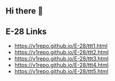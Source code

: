 ## Hi there 👋

## E-28 Links
- https://v1repo.github.io/E-28/ttt1.html
- https://v1repo.github.io/E-28/ttt2.html
- https://v1repo.github.io/E-28/ttt3.html
- https://v1repo.github.io/E-28/ttt4.html
- https://v1repo.github.io/E-28/ttt5.html

<!--
**v1repo/v1repo** is a ✨ _special_ ✨ repository because its `README.md` (this file) appears on your GitHub profile.

Here are some ideas to get you started:

- 🔭 I’m currently working on ...
- 🌱 I’m currently learning ...
- 👯 I’m looking to collaborate on ...
- 🤔 I’m looking for help with ...
- 💬 Ask me about ...
- 📫 How to reach me: ...
- 😄 Pronouns: ...
- ⚡ Fun fact: ...
-->
